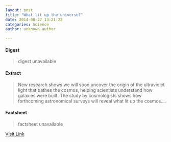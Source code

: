 ```yaml
---
layout: post
title: "What lit up the universe?"
date: 2014-08-27 13:21:22
categories: Science
author: unknown author

---
```



#### Digest
>digest unavailable

#### Extract
>New research shows we will soon uncover the origin of the ultraviolet light that bathes the cosmos, helping scientists understand how galaxies were built. The study by cosmologists shows how forthcoming astronomical surveys will reveal what lit up the cosmos....

#### Factsheet
>factsheet unavailable

[Visit Link](http://feeds.sciencedaily.com/~r/sciencedaily/~3/Sc9Urj-M_1w/140827092122.htm)


